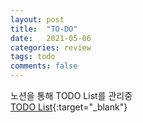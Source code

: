```yaml
---
layout: post
title:  "TO-DO"
date:   2021-05-06
categories: review
tags: todo
comments: false
---
```


노션을 통해 TODO List를 관리중  
[TODO List](https://www.notion.so/tweveloper/b900caeafbfd489f93d5f4637a715a90?v=aac578c376124f30b0753864d9c69aa6){:target="_blank"}